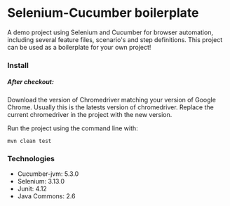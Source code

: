 # Selenium-Cucumber boilerplate

A demo project using Selenium and Cucumber for browser automation, including several feature files, scenario's and step definitions. 
This project can be used as a boilerplate for your own project!


### Install
##### After checkout:

Download the version of Chromedriver matching your version of Google Chrome. Usually this is the latests version of chromedriver. 
Replace the current chromedriver in the project with the new version.

Run the project using the command line with:

```
mvn clean test
```


### Technologies
* Cucumber-jvm:	5.3.0
* Selenium:		3.13.0
* Junit: 		4.12
* Java Commons: 2.6